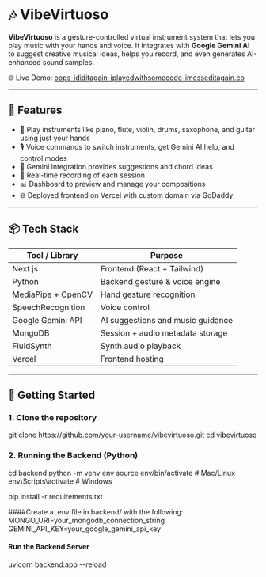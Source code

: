 # 🎶 VibeVirtuoso

**VibeVirtuoso** is a gesture-controlled virtual instrument system that lets you play music with your hands and voice. It integrates with **Google Gemini AI** to suggest creative musical ideas, helps you record, and even generates AI-enhanced sound samples.

🌐 Live Demo: [oops-ididitagain-iplayedwithsomecode-imesseditagain.co](http://oops-ididitagain-iplayedwithsomecode-imesseditagain.co)

---

## 🧠 Features

- 🎸 Play instruments like piano, flute, violin, drums, saxophone, and guitar using just your hands
- 🎙️ Voice commands to switch instruments, get Gemini AI help, and control modes
- 🧠 Gemini integration provides suggestions and chord ideas
- 🔴 Real-time recording of each session
- 📊 Dashboard to preview and manage your compositions
- 🌐 Deployed frontend on Vercel with custom domain via GoDaddy

---

## 📦 Tech Stack

| Tool / Library     | Purpose                              |
|--------------------|--------------------------------------|
| Next.js            | Frontend (React + Tailwind)          |
| Python             | Backend gesture & voice engine       |
| MediaPipe + OpenCV | Hand gesture recognition             |
| SpeechRecognition  | Voice control                        |
| Google Gemini API  | AI suggestions and music guidance    |
| MongoDB            | Session + audio metadata storage     |
| FluidSynth         | Synth audio playback                 |
| Vercel             | Frontend hosting                     |

---

## 🚀 Getting Started

### 1. Clone the repository
git clone https://github.com/your-username/vibevirtuoso.git
cd vibevirtuoso

### 2. Running the Backend (Python)
cd backend
python -m venv env
source env/bin/activate        # Mac/Linux
env\Scripts\activate           # Windows

pip install -r requirements.txt


####Create a .env file in backend/ with the following:
MONGO_URI=your_mongodb_connection_string
GEMINI_API_KEY=your_google_gemini_api_key

#### Run the Backend Server
uvicorn backend:app --reload





